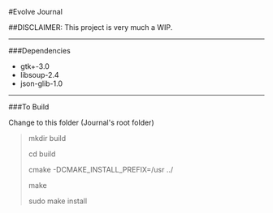 #Evolve Journal

##DISCLAIMER: This project is very much a WIP.
____
###Dependencies

* gtk+-3.0
* libsoup-2.4
* json-glib-1.0
____

###To Build

Change to this folder (Journal's root folder)
   
>mkdir build
> 
>cd build
>
>cmake -DCMAKE_INSTALL_PREFIX=/usr ../
>
>make
>
>sudo make install